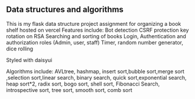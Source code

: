 ## Data structures and algorithms
This is my flask data structure project assignment for organizing a book shelf hosted on vercel
Features include:
Bot detection
CSRF protection
key rotation on RSA
Searching and sorting of books
Login, Authentication and authorization roles (Admin, user, staff)
Timer, random number generator, dice rolling

Styled with daisyui

Algorithms include:
AVLtree, hashmap, insert sort,bubble sort,merge sort ,selection sort,linear search, binary search, quick sort,exponential search, heap sort*2, radix sort, bogo sort, shell sort, Fibonacci Search, introspective sort, tree sort, smooth sort, comb sort
